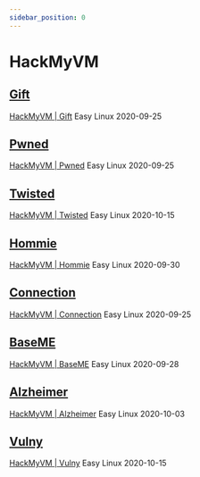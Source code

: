 ```yaml
---
sidebar_position: 0
---
```


# HackMyVM

## [Gift](./Gift/)

[HackMyVM | Gift](https://hackmyvm.eu/machines/machine.php?vm=Gift) Easy Linux 2020-09-25

## [Pwned](./Pwned/)

[HackMyVM | Pwned](https://hackmyvm.eu/machines/machine.php?vm=Pwned) Easy Linux 2020-09-25

## [Twisted](./Twisted/)

[HackMyVM | Twisted](https://hackmyvm.eu/machines/machine.php?vm=Twisted) Easy Linux 2020-10-15

## [Hommie](./Hommie/)

[HackMyVM | Hommie](https://hackmyvm.eu/machines/machine.php?vm=Hommie) Easy Linux 2020-09-30

## [Connection](./Connection/)

[HackMyVM | Connection](https://hackmyvm.eu/machines/machine.php?vm=Connection) Easy Linux 2020-09-25

## [BaseME](./BaseME/)

[HackMyVM | BaseME](https://hackmyvm.eu/machines/machine.php?vm=BaseME) Easy Linux 2020-09-28

## [Alzheimer](./Alzheimer/)

[HackMyVM | Alzheimer](https://hackmyvm.eu/machines/machine.php?vm=Alzheimer) Easy Linux 2020-10-03

## [Vulny](./Vulny/)

[HackMyVM | Vulny](https://hackmyvm.eu/machines/machine.php?vm=Vulny) Easy Linux 2020-10-15
